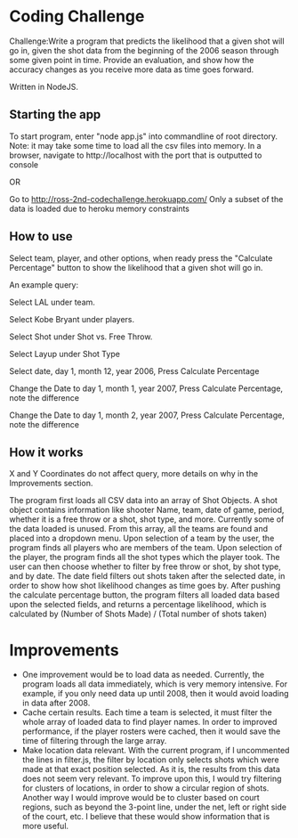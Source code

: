 Coding Challenge
==========================

Challenge:Write a program that predicts the likelihood that a given shot will go in, given the shot data from the
beginning of the 2006 season through some given point in time. Provide an evaluation, and show how the accuracy 
changes as you receive more data as time goes forward.

Written in NodeJS.

Starting the app
---
To start program, enter "node app.js" into commandline of root directory. Note: it may take some time to load all the csv files into memory. In a browser, navigate to http://localhost with the port that is outputted to console

OR


Go to http://ross-2nd-codechallenge.herokuapp.com/
Only a subset of the data is loaded due to heroku memory constraints

How to use
---
Select team, player, and other options, when ready press the "Calculate Percentage" button to show the likelihood 
that a given shot will go in.


An example query:

Select LAL under team.

Select Kobe Bryant under players.

Select Shot under Shot vs. Free Throw.

Select Layup under Shot Type

Select date, day 1, month 12, year 2006, Press Calculate Percentage

Change the Date to day 1, month 1, year 2007, Press Calculate Percentage, note the difference

Change the Date to day 1, month 2, year 2007, Press Calculate Percentage, note the difference

How it works
---
X and Y Coordinates do not affect query, more details on why in the Improvements section.

The program first loads all CSV data into an array of Shot Objects. A shot object contains information like shooter Name, team, date of game, period, whether it is a free throw or a shot, shot type, and more. Currently some of the data loaded is unused.
From this array, all the teams are found and placed into a dropdown menu. Upon selection of a team by the user, the program finds all players who are members of the team. Upon selection of the player, the program finds all the shot types which the player took.
The user can then choose whether to filter by free throw or shot, by shot type, and by date. The date field filters out shots taken after the selected date, in order to show how shot likelihood changes as time goes by.
After pushing the calculate percentage button, the program filters all loaded data based upon the selected fields, and returns a percentage likelihood, which is calculated by (Number of Shots Made) / (Total number of shots taken)


# Improvements
- One improvement would be to load data as needed. Currently, the program loads all data immediately, which is very memory intensive. For example, if you only need data up until 2008, then it would avoid loading in data after 2008.
- Cache certain results. Each time a team is selected, it must filter the whole array of loaded data to find player names. In order to improved performance, if the player rosters were cached, then it would save the time of filtering through the large array.
- Make location data relevant. With the current program, if I uncommented the lines in filter.js, the filter by location only selects shots which were made at that exact position selected. As it is, the results from this data does not seem very relevant. To improve upon this, I would try filtering for clusters of locations, in order to show a circular region of shots. Another way I would improve would be to cluster based on court regions, such as beyond the 3-point line, under the net, left or right side of the court, etc. I believe that these would show information that is more useful.
